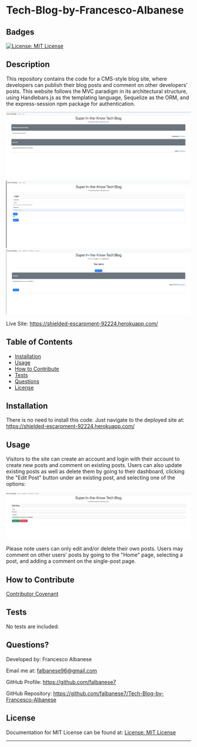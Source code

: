 # Tech-Blog-by-Francesco-Albanese

## Badges

[![License: MIT License](https://img.shields.io/badge/license-MIT%20License-blue)](https://choosealicense.com/licenses/mit/)

## Description

This repository contains the code for a CMS-style blog site, where developers can publish their blog posts and comment on other developers’ posts. This website follows the MVC paradigm in its architectural structure, using Handlebars.js as the templating language, Sequelize as the ORM, and the express-session npm package for authentication.

![Tech Blog Homepage](./assets/Screen%20Shot%202022-06-29%20at%2011.38.44%20PM.png)
![Tech Blog Login](./assets/Screen%20Shot%202022-06-29%20at%2011.38.57%20PM.png)
![Tech Blog Dashboard](./assets/Screen%20Shot%202022-06-29%20at%2011.46.02%20PM.png)

Live Site: https://shielded-escarpment-92224.herokuapp.com/

## Table of Contents

- [Installation](#installation)
- [Usage](#usage)
- [How to Contribute](#how-to-contribute)
- [Tests](#tests)
- [Questions](#questions)
- [License](#license)

## Installation

There is no need to install this code. Just navigate to the deployed site at: https://shielded-escarpment-92224.herokuapp.com/

## Usage

Visitors to the site can create an account and login with their account to create new posts and comment on existing posts. Users can also update existing posts as well as delete them by going to their dashboard, clicking the "Edit Post" button under an existing post, and selecting one of the options:

![Tech Blog Edit-Post](./assets/Screen%20Shot%202022-06-29%20at%2011.48.36%20PM.png)

Please note users can only edit and/or delete their own posts. Users may comment on other users' posts by going to the "Home" page, selecting a post, and adding a comment on the single-post page.


## How to Contribute

[Contributor Covenant](https://www.contributor-covenant.org/)

## Tests

No tests are included.

## Questions?

Developed by: Francesco Albanese

Email me at: falbanese96@gmail.com

GitHub Profile: https://github.com/falbanese7

GitHub Repository: https://github.com/falbanese7/Tech-Blog-by-Francesco-Albanese

## License

Documentation for MIT License can be found at:
[License: MIT License](https://choosealicense.com/licenses/mit/)

---
